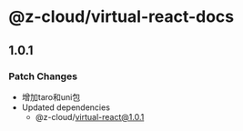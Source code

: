 # @z-cloud/virtual-react-docs

## 1.0.1

### Patch Changes

- 增加taro和uni包
- Updated dependencies
  - @z-cloud/virtual-react@1.0.1
